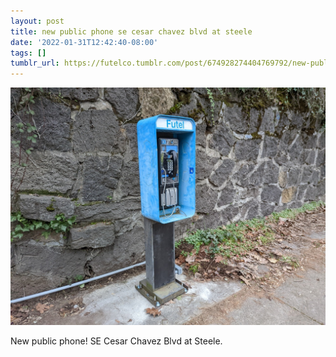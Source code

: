 ```yaml
---
layout: post
title: new public phone se cesar chavez blvd at steele
date: '2022-01-31T12:42:40-08:00'
tags: []
tumblr_url: https://futelco.tumblr.com/post/674928274404769792/new-public-phone-se-cesar-chavez-blvd-at-steele
---
```

 ![](/images/blog/dfb613224b6d7c167b6878b23d06f78df4cd03aa.jpg)  

New public phone! SE Cesar Chavez Blvd at Steele.

